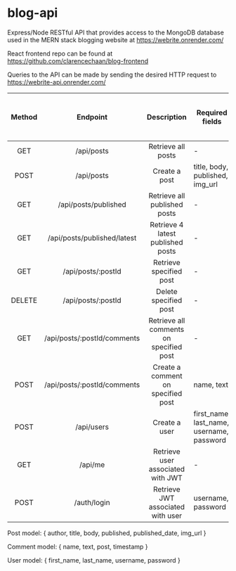 # blog-api
Express/Node RESTful API that provides access to the MongoDB database used in the MERN stack blogging website at https://webrite.onrender.com/

React frontend repo can be found at https://github.com/clarencechaan/blog-frontend

Queries to the API can be made by sending the desired HTTP request to https://webrite-api.onrender.com/<query>

| Method |           Endpoint          |               Description               | Required fields                           | JSON Web Token (JWT) <br>required  |
|:------:|:---------------------------:|:---------------------------------------:|-------------------------------------------|:----------------------------------:|
| GET    | /api/posts                  | Retrieve all posts                      |                     -                     |                  ❌                 |
| POST   | /api/posts                  | Create a post                           |      title, body, published, img_url      |                  ✅                 |
| GET    | /api/posts/published        | Retrieve all published posts            |                     -                     |                  ❌                 |
| GET    | /api/posts/published/latest | Retrieve 4 latest published posts       |                     -                     |                  ❌                 |
| GET    | /api/posts/:postId          | Retrieve specified post                 |                     -                     |                  ❌                 |
| DELETE | /api/posts/:postId          | Delete specified post                   |                     -                     |                  ✅                 |
| GET    | /api/posts/:postId/comments | Retrieve all comments on specified post |                     -                     |                  ❌                 |
| POST   | /api/posts/:postId/comments | Create a comment on specified post      |                 name, text                |                  ❌                 |
| POST   | /api/users                  | Create a user                           | first_name, last_name, username, password |                  ❌                 |
| GET    | /api/me                     | Retrieve user associated with JWT       |                     -                     |                  ✅                 |
| POST   | /auth/login                 | Retrieve JWT associated with user       |             username, password            |                  ❌                 |

Post model: { author, title, body, published, published_date, img_url }

Comment model: { name, text, post, timestamp }

User model: { first_name, last_name, username, password }
